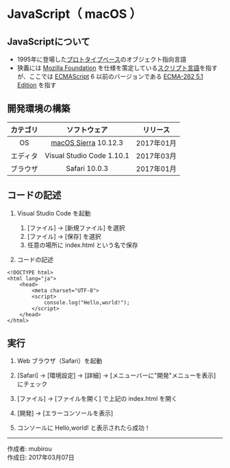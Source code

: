 # JavaScript（ macOS ）

## JavaScriptについて

* 1995年に登場した[プロトタイプベース](http://bit.ly/2l76Rew)のオブジェクト指向言語
* 狭義には [Mozilla Foundation](https://ja.wikipedia.org/wiki/Mozilla_Foundation) を仕様を策定している[スクリプト言語](http://bit.ly/2aNqaBR)を指すが、ここでは [ECMAScript](https://ja.wikipedia.org/wiki/ECMAScript)
 6 以前のバージョンである [ECMA-262 5.1 Edition](https://www.ecma-international.org/ecma-262/5.1/) を指す

## 開発環境の構築

|カテゴリ|ソフトウェア|リリース|
|:--:|:--:|:--:|
|OS|[macOS Sierra](https://ja.wikipedia.org/wiki/MacOS_Sierra) 10.12.3|2017年01月|
|エディタ|Visual Studio Code 1.10.1|2017年03月|
|ブラウザ|Safari 10.0.3|2017年01月|

## コードの記述

1. Visual Studio Code を起動
    1. [ファイル] → [新規ファイル] を選択
    1. [ファイル] → [保存] を選択
    1. 任意の場所に index.html という名で保存

1. コードの記述
```
<!DOCTYPE html>
<html lang="ja">
    <head>
        <meta charset="UTF-8">
        <script>
            console.log("Hello,world!");
        </script>
    </head>
</html>
```

## 実行

1. Web ブラウザ（Safari）を起動

1. [Safari] → [環境設定] → [詳細] → [メニューバーに"開発"メニューを表示] にチェック

1. [ファイル] → [ファイルを開く] で上記の index.html を開く

1. [開発] → [エラーコンソールを表示]

1. コンソールに Hello,world! と表示されたら成功！

***
作成者: mubirou  
作成日: 2017年03月07日